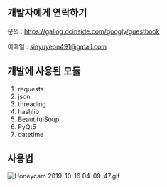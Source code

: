 개발자에게 연락하기
-------------

문의 : https://gallog.dcinside.com/googly/guestbook

이메일 : sinyuyeon491@gmail.com


개발에 사용된 모듈 
-------------

1. requests
2. json
3. threading
4. hashlib
5. BeautifulSoup
6. PyQt5
7. datetime

사용법
-------------

<img src="https://i.imgur.com/jPhrttj.gif" title="Honeycam 2019-10-16 04-09-47.gif"/>
